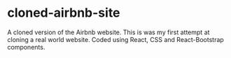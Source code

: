 # cloned-airbnb-site
A cloned version of the Airbnb website. This is was my first attempt at cloning a real world website. Coded using React, CSS and React-Bootstrap components.


